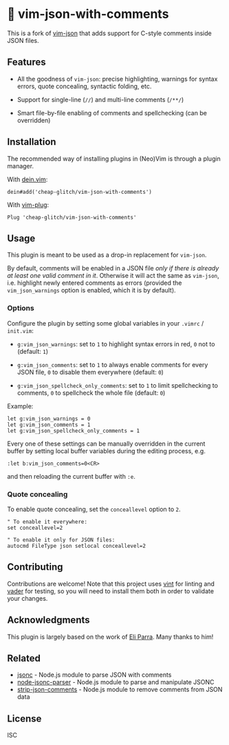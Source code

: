 # 🐏 vim-json-with-comments

This is a fork of [vim-json](https://github.com/elzr/vim-json) that adds support
for C-style comments inside JSON files.

## Features

 * All  the goodness  of `vim-json`: precise  highlighting, warnings  for syntax
   errors, quote concealing, syntactic folding, etc.

 * Support for single-line (`//`) and multi-line comments (`/**/`)

 * Smart file-by-file enabling of comments and spellchecking (can be overridden)

## Installation

The recommended way of installing plugins in (Neo)Vim is through a plugin manager.

With [dein.vim](https://github.com/Shougo/dein.vim):
```vim
dein#add('cheap-glitch/vim-json-with-comments')
```

With [vim-plug](https://github.com/junegunn/vim-plug):
```vim
Plug 'cheap-glitch/vim-json-with-comments'
```

## Usage

This plugin is meant to be used as a drop-in replacement for `vim-json`.

By default, comments  will be enabled in  a JSON file _only if  there is already
at  least  one  valid  comment  in  it_. Otherwise  it  will  act  the  same  as
`vim-json`,  i.e.  highlight newly  entered  comments  as errors  (provided  the
`vim_json_warnings` option is enabled, which it is by default).

### Options

Configure  the plugin  by  setting  some global  variables  in  your `.vimrc`  /
`init.vim`:

 * `g:vim_json_warnings`: set to `1` to  highlight syntax errors in red, `0` not
   to (default: `1`)

 * `g:vim_json_comments`:  set to `1` to  always enable comments for  every JSON
   file, `0` to disable them everywhere (default: `0`)

 * `g:vim_json_spellcheck_only_comments`:  set to `1` to  limit spellchecking to
   comments, `0` to spellcheck the whole file (default: `0`)

Example:
```vim
let g:vim_json_warnings = 0
let g:vim_json_comments = 1
let g:vim_json_spellcheck_only_comments = 1
```

Every one of these settings can be  manually overridden in the current buffer by
setting local buffer variables during the editing process, e.g.
```vim
:let b:vim_json_comments=0<CR>
```
and then reloading the current buffer with `:e`.

### Quote concealing

To enable quote concealing, set the `conceallevel` option to `2`.

```vim
" To enable it everywhere:
set conceallevel=2

" To enable it only for JSON files:
autocmd FileType json setlocal conceallevel=2
```

## Contributing

Contributions are welcome! Note that  this project uses [vint](https://github.com/Vimjas/vint) for linting
and [vader](https://github.com/junegunn/vader.vim) for testing, so you will need to install them both in order to
validate your changes.

## Acknowledgments

This plugin is largely based on the work of [Eli Parra](https://github.com/elzr).
Many thanks to him!

## Related

 * [jsonc](https://github.com/onury/jsonc) - Node.js module to parse JSON with comments
 * [node-jsonc-parser](https://github.com/Microsoft/node-jsonc-parser) - Node.js module to parse and manipulate JSONC
 * [strip-json-comments](https://github.com/sindresorhus/strip-json-comments) - Node.js module to remove comments from JSON data

## License

ISC
